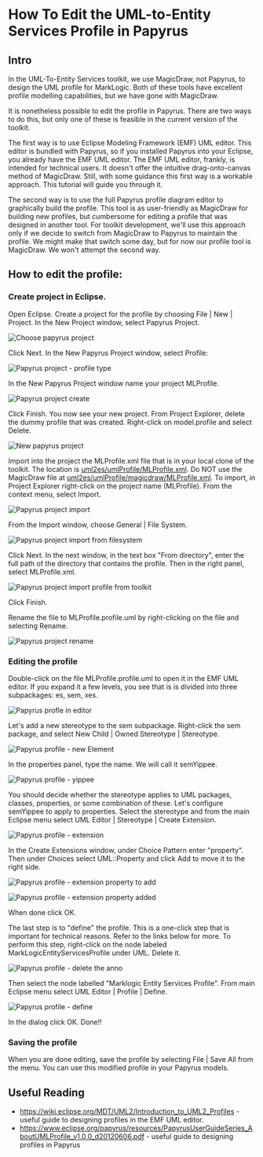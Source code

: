 # How To Edit the UML-to-Entity Services Profile in Papyrus

## Intro
In the UML-To-Entity Services toolkit, we use MagicDraw, not Papyrus, to design the UML profile for MarkLogic. Both of these tools have excellent profile modelling capabilities, but we have gone with MagicDraw. 

It is nonetheless possible to edit the profile in Papyrus. There are two ways to do this, but only one of these is feasible in the current version of the toolkit.

The first way is to use Eclipse Modeling Framework (EMF) UML editor. This editor is bundled with Papyrus, so if you installed Papyrus into your Eclipse, you already have the EMF UML editor. The EMF UML editor, frankly, is intended for technical users. It doesn't offer the intuitive drag-onto-canvas method of MagicDraw. Still, with some guidance this first way is a workable approach. This tutorial will guide you through it. 

The second way is to use the full Papyrus profile diagram editor to graphically build the profile. This tool is as user-friendly as MagicDraw for building new profiles, but cumbersome for editing a profile that was designed in another tool. For toolkit development, we'll use this approach only if we decide to switch from MagicDraw to Papyrus to maintain the profile. We might make that switch some day, but for now our profile tool is MagicDraw. We won't attempt the second way.

## How to edit the profile:

### Create project in Eclipse.

Open Eclipse. Create a project for the profile by choosing File | New | Project. In the New Project window, select Papyrus Project.

![Choose papyrus project](pap_profile_newproject.png)

Click Next. In the New Papyrus Project window, select Profile:

![Papyrus project - profile type](pap_profile_projecttype.png)

In the New Papyrus Project window name your project MLProfile.

![Papyrus project create](pap_profile_newproject2.png)

Click Finish. You now see your new project. From Project Explorer, delete the dummy profile that was created. Right-click on model.profile and select Delete.

![New papyrus project](pap_profile_newproj_delete_model.png)

Import into the project the MLProfile.xml file that is in your local clone of the toolkit. The location is [uml2es/umlProfile/MLProfile.xml](../umlProfile/MLProfile.xml). Do NOT use the MagicDraw file at [uml2es/umlProfile/magicdraw/MLProfile.xml](../umlProfile/magicdraw/MLProfile.xml). To import, in Project Explorer right-click on the project name (MLProfile). From the context menu, select Import.

![Papyrus project import](pap_profile_import.png)

From the Import window, choose General | File System.

![Papyrus project import from filesystem](pap_profile_filesystem.png)

Click Next. In the next window, in the text box "From directory", enter the full path of the directory that contains the profile. Then in the right panel, select MLProfile.xml. 

![Papyrus project import profile from toolkit](pap_profile_import2.png)

Click Finish.

Rename the file to MLProfile.profile.uml by right-clicking on the file and selecting Rename.

![Papyrus project rename](pap_profile_rename.png)

### Editing the profile

Double-click on the file MLProfile.profile.uml to open it in the EMF UML editor. If you expand it a few levels, you see that is is divided into three subpackages: es, sem, xes.

![Papyrus profle in editor](pap_profile_editor.png)

Let's add a new stereotype to the sem subpackage. Right-click the sem package, and select New Child | Owned Stereotype | Stereotype. 

![Papyrus profile - new Element](pap_profile_newelem.png)

In the properties panel, type the name. We will call it semYippee.

![Papyrus profile - yippee](pap_profile_yippee.png)

You should decide whether the stereotype applies to UML packages, classes, properties, or some combination of these. Let's configure semYippee to apply to properties. Select the stereotype and from the main Eclipse menu select UML Editor | Stereotype | Create Extension.

![Papyrus profile - extension](pap_profile_extension.png)

In the Create Extensions window, under Choice Pattern enter "property". Then under Choices select UML::Property and click Add to move it to the right side.

![Papyrus profile - extension property to add](pap_profile_extension2.png)

![Papyrus profile - extension property added](pap_profile_extension3.png)

When done click OK.

The last step is to "define" the profile. This is a one-click step that is important for technical reasons. Refer to the links below for more. To perform this step, right-click on the node labeled MarkLogicEntityServicesProfile under UML. Delete it. 

![Papyrus profile - delete the anno](pap_profile_deleteanno.png)

Then select the node labelled "<Profile>Marklogic Entity Services Profile". From main Eclipse menu select UML Editor | Profile | Define. 

![Papyrus profile - define](pap_profile_define.png)

In the dialog click OK. Done!!

### Saving the profile

When you are done editing, save the profile by selecting File | Save All from the menu. You can use this modified profile in your Papyrus models.

## Useful Reading
- <https://wiki.eclipse.org/MDT/UML2/Introduction_to_UML2_Profiles> - useful guide to designing profiles in the EMF UML editor.
- <https://www.eclipse.org/papyrus/resources/PapyrusUserGuideSeries_AboutUMLProfile_v1.0.0_d20120606.pdf> - useful guide to designing profiles in Papyrus



